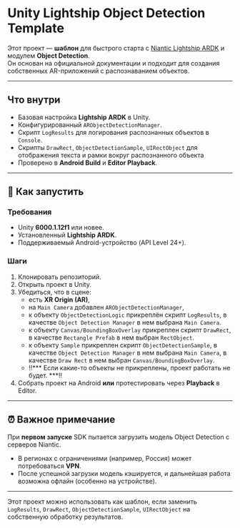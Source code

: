 # Unity Lightship Object Detection Template

Этот проект — **шаблон** для быстрого старта с [Niantic Lightship ARDK](https://lightship.dev/) и модулем **Object Detection**.  
Он основан на официальной документации и подходит для создания собственных AR-приложений с распознаванием объектов.

---

## Что внутри
- Базовая настройка **Lightship ARDK** в Unity.
- Конфигурированный `ARObjectDetectionManager`.
- Скрипт `LogResults` для логирования распознанных объектов в `Console`.
- Скрипты `DrawRect`, `ObjectDetectionSample`, `UIRectObject` для отображения текста и рамки вокруг распознанного объекта
- Проверено в **Android Build** и **Editor Playback**.

---

## 🚀 Как запустить

### Требования
- Unity **6000.1.12f1** или новее.
- Установленный **Lightship ARDK**.
- Поддерживаемый Android-устройство (API Level 24+).

### Шаги
1. Клонировать репозиторий.
2. Открыть проект в Unity.
3. Убедиться, что в сцене:
   * есть **XR Origin (AR)**,
   * на `Main Camera` добавлен `ARObjectDetectionManager`,
   * к объекту `ObjectDetectionLogic` прикреплён скрипт `LogResults`, в качестве `Object Detection Manager` в нем выбрана `Main Camera`.
   * к объекту `Canvas/BoundingBoxOverlay` прикреплен скрипт `DrawRect`, в качестве `Rectangle Prefab` в нем выбран `RectObject`.
   * к объекту `Sample` прикреплен скрипт `ObjectDetectionSample`, в качестве `Object Detection Manager` в нем выбрана `Main Camera`, в качестве `Draw Rect` в нем выбран `Canvas/BoundingBoxOverlay`.
   * ‼️*** Если какие-то объекты не прикреплены, проект работать не будет. ***‼️
4. Собрать проект на Android **или** протестировать через **Playback** в Editor.

---

## ⏰ Важное примечание

При **первом запуске** SDK пытается загрузить модель Object Detection с серверов Niantic.

* В регионах с ограничениями (например, Россия) может потребоваться **VPN**.
* После успешной загрузки модель кэшируется, и дальнейшая работа возможна офлайн (особенно на устройстве).

---

Этот проект можно использовать как шаблон, если заменить `LogResults`, `DrawRect`, `ObjectDetectionSample`, `UIRectObject` на собственную обработку результатов.
